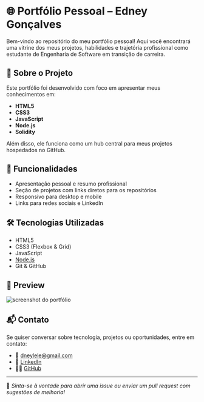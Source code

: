 # 🌐 Portfólio Pessoal – Edney Gonçalves

Bem-vindo ao repositório do meu portfólio pessoal! Aqui você encontrará uma vitrine dos meus projetos, habilidades e trajetória profissional como estudante de Engenharia de Software em transição de carreira.

## 🚀 Sobre o Projeto

Este portfólio foi desenvolvido com foco em apresentar meus conhecimentos em:

- **HTML5**
- **CSS3**
- **JavaScript**
- **Node.js**
- **Solidity** 

Além disso, ele funciona como um hub central para meus projetos hospedados no GitHub.

## 📌 Funcionalidades

- Apresentação pessoal e resumo profissional
- Seção de projetos com links diretos para os repositórios
- Responsivo para desktop e mobile
- Links para redes sociais e LinkedIn

## 🛠️ Tecnologias Utilizadas

- HTML5
- CSS3 (Flexbox & Grid)
- JavaScript
- [Node.js](https://nodejs.org/)
- Git & GitHub

## 📸 Preview

![screenshot do portfólio](./assets/img/preview.png)

> 

## 📬 Contato

Se quiser conversar sobre tecnologia, projetos ou oportunidades, entre em contato:

- 📧 dneylele@gmail.com  
- 🔗 [LinkedIn](https://www.linkedin.com/in/edney-gon%C3%A7alves10/)  
- 🧑‍💻 [GitHub](https://github.com/seuusuario)

---

📌 *Sinta-se à vontade para abrir uma issue ou enviar um pull request com sugestões de melhoria!*

